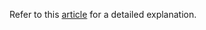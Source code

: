 Refer to this [article](https://tutorial.grasshopper.tech/bdd-process/) for a detailed explanation.

